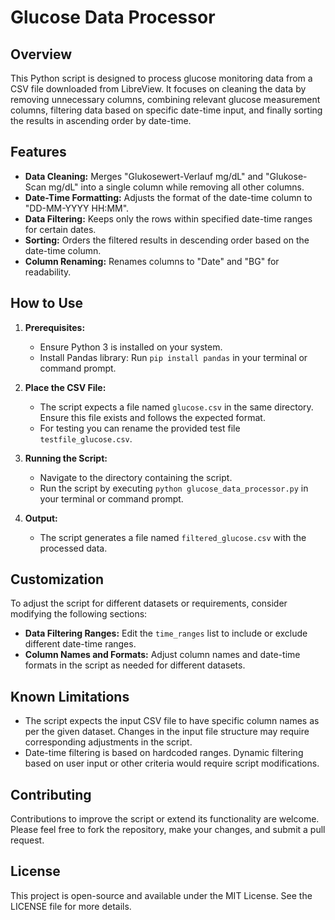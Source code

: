 # Glucose Data Processor

## Overview
This Python script is designed to process glucose monitoring data from a CSV file downloaded from LibreView. It focuses on cleaning the data by removing unnecessary columns, combining relevant glucose measurement columns, filtering data based on specific date-time input, and finally sorting the results in ascending order by date-time.

## Features
- **Data Cleaning:** Merges "Glukosewert-Verlauf mg/dL" and "Glukose-Scan mg/dL" into a single column while removing all other columns.
- **Date-Time Formatting:** Adjusts the format of the date-time column to "DD-MM-YYYY HH:MM".
- **Data Filtering:** Keeps only the rows within specified date-time ranges for certain dates.
- **Sorting:** Orders the filtered results in descending order based on the date-time column.
- **Column Renaming:** Renames columns to "Date" and "BG" for readability.

## How to Use
1. **Prerequisites:**
   - Ensure Python 3 is installed on your system.
   - Install Pandas library: Run `pip install pandas` in your terminal or command prompt.

2. **Place the CSV File:**
   - The script expects a file named `glucose.csv` in the same directory. Ensure this file exists and follows the expected format.
   - For testing you can rename the provided test file `testfile_glucose.csv`.

3. **Running the Script:**
   - Navigate to the directory containing the script.
   - Run the script by executing `python glucose_data_processor.py` in your terminal or command prompt.

4. **Output:**
   - The script generates a file named `filtered_glucose.csv` with the processed data.

## Customization
To adjust the script for different datasets or requirements, consider modifying the following sections:
- **Data Filtering Ranges:** Edit the `time_ranges` list to include or exclude different date-time ranges.
- **Column Names and Formats:** Adjust column names and date-time formats in the script as needed for different datasets.

## Known Limitations
- The script expects the input CSV file to have specific column names as per the given dataset. Changes in the input file structure may require corresponding adjustments in the script.
- Date-time filtering is based on hardcoded ranges. Dynamic filtering based on user input or other criteria would require script modifications.

## Contributing
Contributions to improve the script or extend its functionality are welcome. Please feel free to fork the repository, make your changes, and submit a pull request.

## License
This project is open-source and available under the MIT License. See the LICENSE file for more details.

